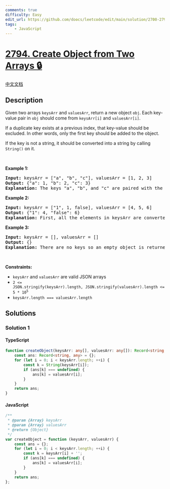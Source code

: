 ```yaml
---
comments: true
difficulty: Easy
edit_url: https://github.com/doocs/leetcode/edit/main/solution/2700-2799/2794.Create%20Object%20from%20Two%20Arrays/README_EN.md
tags:
    - JavaScript
---
```


<!-- problem:start -->

# [2794. Create Object from Two Arrays 🔒](https://leetcode.com/problems/create-object-from-two-arrays)

[中文文档](/solution/2700-2799/2794.Create%20Object%20from%20Two%20Arrays/README.md)

## Description

<!-- description:start -->

<p>Given two arrays <code>keysArr</code> and <code>valuesArr</code>, return a new object <code>obj</code>. Each key-value pair in&nbsp;<code>obj</code>&nbsp;should come from&nbsp;<code>keysArr[i]</code>&nbsp;and&nbsp;<code>valuesArr[i]</code>.</p>

<p>If a duplicate key exists at a previous index, that key-value should be excluded. In other words, only the first key should be added to the object.</p>

<p>If the key is not a string, it should be converted into a string by calling <code>String()</code>&nbsp;on it.</p>

<p>&nbsp;</p>
<p><strong class="example">Example 1:</strong></p>

<pre>
<strong>Input:</strong> keysArr = [&quot;a&quot;, &quot;b&quot;, &quot;c&quot;], valuesArr = [1, 2, 3]
<strong>Output:</strong> {&quot;a&quot;: 1, &quot;b&quot;: 2, &quot;c&quot;: 3}
<strong>Explanation:</strong> The keys &quot;a&quot;, &quot;b&quot;, and &quot;c&quot; are paired with the values 1, 2, and 3 respectively.
</pre>

<p><strong class="example">Example 2:</strong></p>

<pre>
<strong>Input:</strong> keysArr = [&quot;1&quot;, 1, false], valuesArr = [4, 5, 6]
<strong>Output:</strong> {&quot;1&quot;: 4, &quot;false&quot;: 6}
<strong>Explanation:</strong> First, all the elements in keysArr are converted into strings. We can see there are two occurrences of &quot;1&quot;. The value associated with the first occurrence of &quot;1&quot; is used: 4.
</pre>

<p><strong class="example">Example 3:</strong></p>

<pre>
<strong>Input:</strong> keysArr = [], valuesArr = []
<strong>Output:</strong> {}
<strong>Explanation:</strong> There are no keys so an empty object is returned.
</pre>

<p>&nbsp;</p>
<p><strong>Constraints:</strong></p>

<ul>
	<li><code>keysArr</code> and <code>valuesArr</code> are valid JSON arrays</li>
	<li><code>2 &lt;= JSON.stringify(keysArr).length,&nbsp;JSON.stringify(valuesArr).length &lt;= 5 * 10<sup>5</sup></code></li>
	<li><code>keysArr.length === valuesArr.length</code></li>
</ul>

<!-- description:end -->

## Solutions

<!-- solution:start -->

### Solution 1

<!-- tabs:start -->

#### TypeScript

```ts
function createObject(keysArr: any[], valuesArr: any[]): Record<string, any> {
    const ans: Record<string, any> = {};
    for (let i = 0; i < keysArr.length; ++i) {
        const k = String(keysArr[i]);
        if (ans[k] === undefined) {
            ans[k] = valuesArr[i];
        }
    }
    return ans;
}
```

#### JavaScript

```js
/**
 * @param {Array} keysArr
 * @param {Array} valuesArr
 * @return {Object}
 */
var createObject = function (keysArr, valuesArr) {
    const ans = {};
    for (let i = 0; i < keysArr.length; ++i) {
        const k = keysArr[i] + '';
        if (ans[k] === undefined) {
            ans[k] = valuesArr[i];
        }
    }
    return ans;
};
```

<!-- tabs:end -->

<!-- solution:end -->

<!-- problem:end -->

